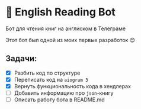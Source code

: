 # 📘 English Reading Bot
Бот для чтения книг на англиском в Телеграме

Этот бот был одной из моих первых разработок 😊

## Задачи:
- [x] Разбить код по структуре
- [x] Переписать код на `aiogram 3`
- [x] Вернуть функциональность кода в хендлерах
- [ ] Добавить информацию про `json`-книгу
- [ ] Описать работу бота в README.md  
